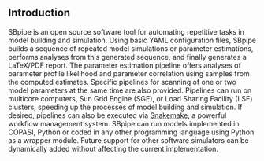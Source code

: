 ## Introduction

SBpipe is an open source software tool for automating repetitive tasks
in model building and simulation. Using basic YAML configuration files,
SBpipe builds a sequence of repeated model simulations or parameter
estimations, performs analyses from this generated sequence, and finally
generates a LaTeX/PDF report. The parameter estimation pipeline offers
analyses of parameter profile likelihood and parameter correlation using
samples from the computed estimates. Specific pipelines for scanning of
one or two model parameters at the same time are also provided. Pipelines
can run on multicore computers, Sun Grid Engine (SGE), or Load Sharing
Facility (LSF) clusters, speeding up the processes of model building and
simulation. If desired, pipelines can also be executed via
[Snakemake](https://snakemake.readthedocs.io), a powerful workflow management
system. SBpipe can run models implemented in COPASI, Python or coded in any
other programming language using Python as a wrapper module. Future support
for other software simulators can be dynamically added without affecting the
current implementation.
